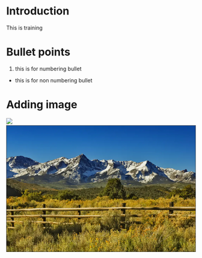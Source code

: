 # Introduction
This is training 
# Bullet points
1. this is for numbering bullet
* this is for non numbering bullet
# Adding image


![](document1/blob/main/github.PNG)
![](github.PNG)
